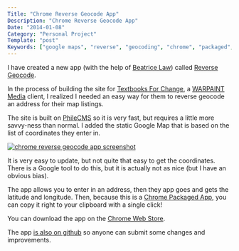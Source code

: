 ```yaml
---
Title: "Chrome Reverse Geocode App"
Description: "Chrome Reverse Geocode App"
Date: "2014-01-08"
Category: "Personal Project"
Template: "post"
Keywords: ["google maps", "reverse", "geocoding", "chrome", "packaged", "app"]
---
```


I have created a new app (with the help of [Beatrice Law](https://twitter.com/beatricelaw)) called [Reverse Geocode](http://goo.gl/Z15Teh "Reverse Geocode on the Chrome Web Store").

In the process of building the site for [Textbooks For Change](http://textbooksforchange.ca/), a [WARPAINT Media](http://warpaintmedia.ca) client, I realized I needed an easy way for them to reverse geocode an address for their map listings.

The site is built on [PhileCMS](http://philecms.github.io/Phile/) so it is very fast, but requires a little more savvy-ness than normal. I added the static Google Map that is based on the list of coordinates they enter in.

<div class="center">
  <a href="http://goo.gl/Z15Teh" target="_blank"><img alt="chrome reverse geocode app screenshot" src="https://ohdoylerules.com/images/reverse-geocode.png" ></a>
</div>

It is very easy to update, but not quite that easy to get the coordinates. There is a Google tool to do this, but it is actually not as nice (but I have an obvious bias).

The app allows you to enter in an address, then they app goes and gets the latitude and longitude. Then, because this is a [Chrome Packaged App](http://developer.chrome.com/apps/about_apps.html), you can copy it right to your clipboard with a single click!

You can download the app on the [Chrome Web Store](http://goo.gl/Z15Teh "Reverse Geocode on the Chrome Web Store").

The app [is also on github](https://github.com/WARPAINTMedia/chrome-reverse-geocode "Reverse Geocode on Github") so anyone can submit some changes and improvements.
